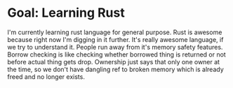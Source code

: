 # Goal: Learning Rust

I'm currently learning rust language for general purpose.
Rust is awesome because right now I'm digging in it further.
It's really awesome language, if we try to understand it.
People run away from it's memory safety features.
Borrow checking is like checking whether borrowed thing is returned or not before actual thing gets drop.
Ownership just says that only one owner at the time, so we don't have dangling ref to broken memory which is already freed and no longer exists.
